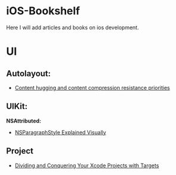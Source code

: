 # iOS-Bookshelf
Here I will add articles and books on ios development.


# UI
## Autolayout:

* [Content hugging and content compression resistance priorities](https://medium.com/@abhimuralidharan/ios-content-hugging-and-content-compression-resistance-priorities-476fb5828ef)

## UIKit:

**NSAttributed:**
  
* [NSParagraphStyle Explained Visually](https://medium.com/@at_underscore/nsparagraphstyle-explained-visually-a8659d1fbd6f)

## Project

* [Dividing and Conquering Your Xcode Projects with Targets](https://www.appcoda.com/xcode-targets)
